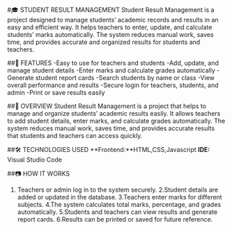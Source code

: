 #🎓 STUDENT RESULT MANAGEMENT
           Student Result Management is a project designed to manage students’ academic records and results in an easy and efficient way. It helps teachers to enter, update, and calculate students’ marks automatically. The system reduces manual work, saves time, and provides accurate and organized results for students and teachers.

##🚀 FEATURES
-Easy to use for teachers and students
-Add, update, and manage student details
-Enter marks and calculate grades automatically
-Generate student report cards
-Search students by name or class
-View overall performance and results
-Secure login for teachers, students, and admin
-Print or save results easily

##🧠 OVERVIEW
        Student Result Management is a project that helps to manage and organize students’ academic results easily. It allows teachers to add student details, enter marks, and calculate grades automatically. The system reduces manual work, saves time, and provides accurate results that students and teachers can access quickly.

##🛠️ TECHNOLOGIES USED
**Frontend:**HTML,CSS,Javascript
**IDE:** Visual Studio Code

##📷 HOW IT WORKS
1. Teachers or admin log in to the system securely.
2.Student details are added or updated in the database.
3.Teachers enter marks for different subjects.
4.The system calculates total marks, percentage, and grades automatically.
5.Students and teachers can view results and generate report cards.
6.Results can be printed or saved for future reference.
